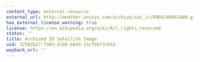 ```yaml
---
content_type: external-resource
external_url: http://weather.unisys.com/archive/sat_ir/0904/09041400.gif
has_external_license_warning: true
license: https://en.wikipedia.org/wiki/All_rights_reserved
status: ''
title: Archived IR Satellite Image
uid: 32502b27-f391-41b6-b843-13cfbbf3c653
wayback_url: ''
---
```

